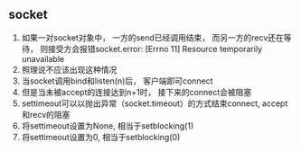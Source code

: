 ## socket

1. 如果一对socket对象中， 一方的send已经调用结束， 而另一方的recv还在等待， 则接受方会报错socket.error: [Errno 11] Resource temporarily unavailable
2. 照理说不应该出现这种情况
3. 当socket调用bind和listen(n)后， 客户端即可connect
4. 但是当未被accept的连接达到n+1时， 接下来的connect会被阻塞
5. settimeout可以以抛出异常（socket.timeout）的方式结束connect, accept和recv的阻塞
6. 将settimeout设置为None, 相当于setblocking(1)
7. 将settimeout设置为0, 相当于setblocking(0)